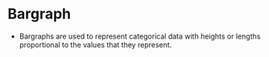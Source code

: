 # Bargraph

- Bargraphs are used to represent categorical data with heights or lengths proportional to the values that they represent.
